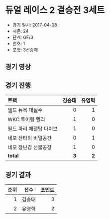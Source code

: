 # 듀얼 레이스 2 결승전 3세트

- 경기 일시: 2017-04-08
- 시즌: 24
- 단계: GF/3
- 번호: 1
- 포맷: 3선승제





## 경기 영상
## 경기 진행

| 트랙 | 김승태 | 유영혁 |
|:---|---:|---:|
| 월드 뉴욕 대질주 | 0 | 1 |
| WKC 투어링 랠리 | 1 | 0 |
| 월드 파리 에펠탑 다이브 | 1 | 0 |
| 네모 산타의 비밀공간 | 0 | 1 |
| 네모 장난감 선물공장 | 1 | 0 |
| __total__ | __3__ | __2__ |




## 경기 결과

| 순위 | 선수 | 포인트 |
|---:|:---:|---:|
| 1 | 김승태 | 3 |
| 2 | 유영혁 | 2 |

